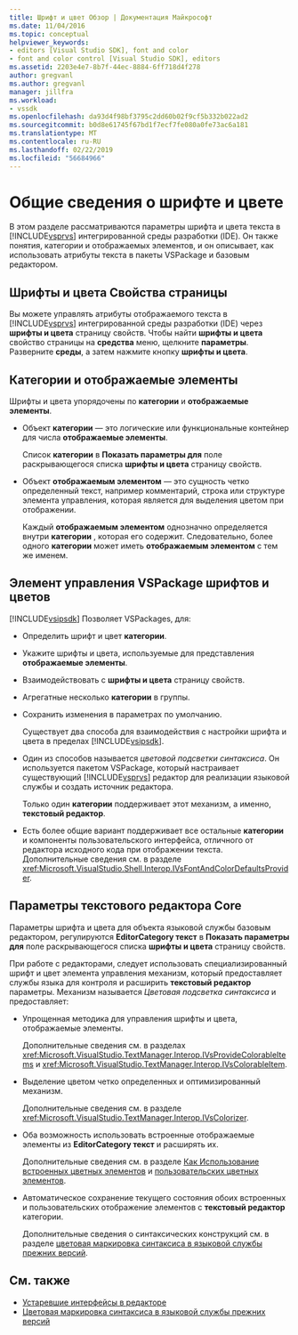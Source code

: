 ```yaml
---
title: Шрифт и цвет Обзор | Документация Майкрософт
ms.date: 11/04/2016
ms.topic: conceptual
helpviewer_keywords:
- editors [Visual Studio SDK], font and color
- font and color control [Visual Studio SDK], editors
ms.assetid: 2203e4e7-8b7f-44ec-8884-6ff718d4f278
author: gregvanl
ms.author: gregvanl
manager: jillfra
ms.workload:
- vssdk
ms.openlocfilehash: da93d4f98bf3795c2dd60b02f9cf5b332b022ad2
ms.sourcegitcommit: b0d8e61745f67bd1f7ecf7fe080a0fe73ac6a181
ms.translationtype: MT
ms.contentlocale: ru-RU
ms.lasthandoff: 02/22/2019
ms.locfileid: "56684966"
---
```

# <a name="font-and-color-overview"></a>Общие сведения о шрифте и цвете
В этом разделе рассматриваются параметры шрифта и цвета текста в [!INCLUDE[vsprvs](../code-quality/includes/vsprvs_md.md)] интегрированной среды разработки (IDE). Он также понятия, категории и отображаемых элементов, и он описывает, как использовать атрибуты текста в пакеты VSPackage и базовым редактором.

## <a name="the-fonts-and-colors-property-page"></a>Шрифты и цвета Свойства страницы
 Вы можете управлять атрибуты отображаемого текста в [!INCLUDE[vsprvs](../code-quality/includes/vsprvs_md.md)] интегрированной среды разработки (IDE) через **шрифты и цвета** страницу свойств. Чтобы найти **шрифты и цвета** свойство страницы на **средства** меню, щелкните **параметры**. Разверните **среды**, а затем нажмите кнопку **шрифты и цвета**.

## <a name="categories-and-display-items"></a>Категории и отображаемые элементы
 Шрифты и цвета упорядочены по **категории** и **отображаемые элементы**.

- Объект **категории** — это логические или функциональные контейнер для числа **отображаемые элементы**.

   Список **категории** в **Показать параметры для** поле раскрывающегося списка **шрифты и цвета** страницу свойств.

- Объект **отображаемым элементом** — это сущность четко определенный текст, например комментарий, строка или структуре элемента управления, которая является для выделения цветом при отображении.

  Каждый **отображаемым элементом** однозначно определяется внутри **категории** , которая его содержит. Следовательно, более одного **категории** может иметь **отображаемым элементом** с тем же именем.

## <a name="vspackage-control-of-fonts-and-colors"></a>Элемент управления VSPackage шрифтов и цветов
 [!INCLUDE[vsipsdk](../extensibility/includes/vsipsdk_md.md)] Позволяет VSPackages, для:

- Определить шрифт и цвет **категории**.

- Укажите шрифты и цвета, используемые для представления **отображаемые элементы**.

- Взаимодействовать с **шрифты и цвета** страницу свойств.

- Агрегатные несколько **категории** в группы.

- Сохранить изменения в параметрах по умолчанию.

  Существует два способа для взаимодействия с настройки шрифта и цвета в пределах [!INCLUDE[vsipsdk](../extensibility/includes/vsipsdk_md.md)].

- Один из способов называется *цветовой подсветки синтаксиса*. Он используется пакетом VSPackage, который настраивает существующий [!INCLUDE[vsprvs](../code-quality/includes/vsprvs_md.md)] редактор для реализации языковой службы и создать источник редактора.

   Только один **категории** поддерживает этот механизм, а именно, **текстовый редактор**.

- Есть более общие вариант поддерживает все остальные **категории** и компоненты пользовательского интерфейса, отличного от редактора исходного кода при отображении текста. Дополнительные сведения см. в разделе <xref:Microsoft.VisualStudio.Shell.Interop.IVsFontAndColorDefaultsProvider>.

## <a name="core-editor-text-settings"></a>Параметры текстового редактора Core
 Параметры шрифта и цвета для объекта языковой службы базовым редактором, регулируются **EditorCategory текст** в **Показать параметры для** поле раскрывающегося списка **шрифты и цвета** страницу свойств.

 При работе с редакторами, следует использовать специализированный шрифт и цвет элемента управления механизм, который предоставляет службы языка для контроля и расширить **текстовый редактор** параметры. Механизм называется *Цветовая подсветка синтаксиса* и предоставляет:

- Упрощенная методика для управления шрифты и цвета, отображаемые элементы.

   Дополнительные сведения см. в разделах <xref:Microsoft.VisualStudio.TextManager.Interop.IVsProvideColorableItems> и <xref:Microsoft.VisualStudio.TextManager.Interop.IVsColorableItem>.

- Выделение цветом четко определенных и оптимизированный механизм.

   Дополнительные сведения см. в разделе <xref:Microsoft.VisualStudio.TextManager.Interop.IVsColorizer>.

- Оба возможность использовать встроенные отображаемые элементы из **EditorCategory текст** и расширять их.

   Дополнительные сведения см. в разделе [Как Использование встроенных цветных элементов](../extensibility/internals/how-to-use-built-in-colorable-items.md) и [пользовательских цветных элементов](../extensibility/internals/custom-colorable-items.md).

- Автоматическое сохранение текущего состояния обоих встроенных и пользовательских отображение элементов с **текстовый редактор** категории.

  Дополнительные сведения о синтаксических конструкций см. в разделе [цветовая маркировка синтаксиса в языковой службы прежних версий](../extensibility/internals/syntax-coloring-in-a-legacy-language-service.md).

## <a name="see-also"></a>См. также
- [Устаревшие интерфейсы в редакторе](../extensibility/legacy-interfaces-in-the-editor.md)
- [Цветовая маркировка синтаксиса в языковой службы прежних версий](../extensibility/internals/syntax-coloring-in-a-legacy-language-service.md)